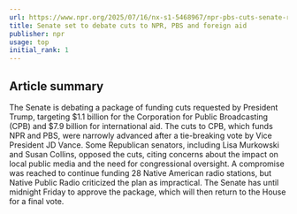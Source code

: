 ```yaml
---
url: https://www.npr.org/2025/07/16/nx-s1-5468967/npr-pbs-cuts-senate-recission
title: Senate set to debate cuts to NPR, PBS and foreign aid
publisher: npr
usage: top
initial_rank: 1
---
```

## Article summary
The Senate is debating a package of funding cuts requested by President Trump, targeting $1.1 billion for the Corporation for Public Broadcasting (CPB) and $7.9 billion for international aid. The cuts to CPB, which funds NPR and PBS, were narrowly advanced after a tie-breaking vote by Vice President JD Vance. Some Republican senators, including Lisa Murkowski and Susan Collins, opposed the cuts, citing concerns about the impact on local public media and the need for congressional oversight. A compromise was reached to continue funding 28 Native American radio stations, but Native Public Radio criticized the plan as impractical. The Senate has until midnight Friday to approve the package, which will then return to the House for a final vote.
